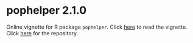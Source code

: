 # pophelper 2.1.0

Online vignette for R package `pophelper`.  Click [here](http://royfrancis.github.io/pophelper/) to read the vignette. Click [here](https://github.com/royfrancis/pophelper) for the repository. 